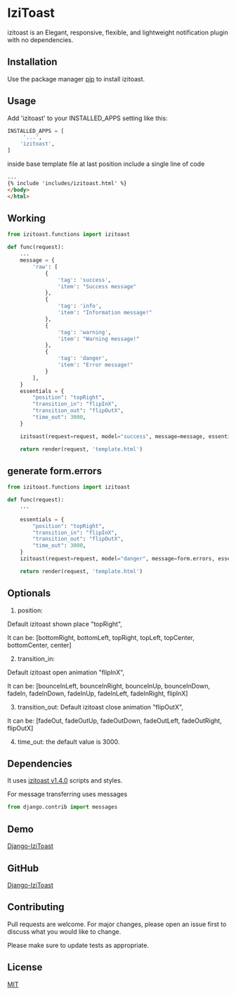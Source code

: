 # IziToast

izitoast is an Elegant, responsive, flexible, and lightweight notification plugin with no dependencies.

## Installation

Use the package manager [pip](https://pip.pypa.io/en/stable/) to install izitoast.



## Usage

Add 'izitoast' to your INSTALLED_APPS setting like this:

```python
INSTALLED_APPS = [
     '...',
    'izitoast',
]
```

inside base template file at last position include a single line of code

```html
...
{% include 'includes/izitoast.html' %}
</body>
</html>
```

## Working

```python
from izitoast.functions import izitoast

def func(request):
    ...
    message = {
        'raw': [
            {
                'tag': 'success',
                'item': "Success message"
            },
            {
                'tag': 'info',
                'item': "Information message!"
            },
            {
                'tag': 'warning',
                'item': "Warning message!"
            },
            {
                'tag': 'danger',
                'item': "Error message!"
            } 
        ],
    }
    essentials = {
        "position": "topRight",
        "transition_in": "flipInX",
        "transition_out": "flipOutX",
        "time_out": 3000,
    }

    izitoast(request=request, model="success", message=message, essentials=essentials)

    return render(request, 'template.html')
```

## generate form.errors
```python
from izitoast.functions import izitoast

def func(request):
    ...
    
    essentials = {
        "position": "topRight",
        "transition_in": "flipInX",
        "transition_out": "flipOutX",
        "time_out": 3000,
    }
    izitoast(request=request, model="danger", message=form.errors, essentials=essentials)

    return render(request, 'template.html')
```

## Optionals
1. position: 

 Default izitoast shown place "topRight",

 It can be: [bottomRight, bottomLeft, topRight, topLeft, topCenter, bottomCenter, center]

2. transition_in:

 Default izitoast open animation "flipInX",

 It can be: [bounceInLeft, bounceInRight, bounceInUp, bounceInDown, fadeIn, fadeInDown, fadeInUp, fadeInLeft, fadeInRight, flipInX]

3. transition_out:
 Default izitoast close animation "flipOutX",

 It can be: [fadeOut, fadeOutUp, fadeOutDown, fadeOutLeft, fadeOutRight, flipOutX]

4. time_out:
 the default value is 3000.


## Dependencies

It uses [izitoast v1.4.0](https://izitoast.marcelodolza.com/) scripts and styles.

For message transferring uses messages 
```python 
from django.contrib import messages
```


## Demo

[Django-IziToast](https://djangoizitoast.pythonanywhere.com/)

## GitHub

[Django-IziToast](https://github.com/abdulrahim-uj/izitoast/)


## Contributing

Pull requests are welcome. For major changes, please open an issue first
to discuss what you would like to change.

Please make sure to update tests as appropriate.

## License

[MIT](https://choosealicense.com/licenses/mit/)





